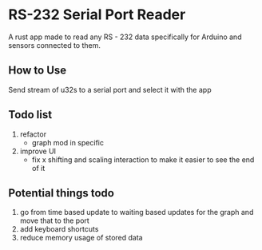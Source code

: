 # RS-232 Serial Port Reader

A rust app made to read any RS - 232 data specifically for Arduino and sensors connected to them.

## How to Use

Send stream of u32s to a serial port and select it with the app

## Todo list
1. refactor 
    * graph mod in specific
1. improve UI
   * fix x shifting and scaling interaction to make it easier to see the end of it
## Potential things todo
1. go from time based update to waiting based updates for the graph and move that to the port
1. add keyboard shortcuts
1. reduce memory usage of stored data

